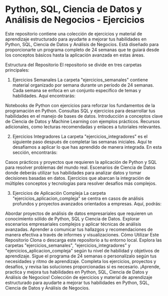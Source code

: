 # Python, SQL, Ciencia de Datos y Análisis de Negocios - Ejercicios
Este repositorio contiene una colección de ejercicios y material de aprendizaje estructurado para ayudarte a mejorar tus habilidades en Python, SQL, Ciencia de Datos y Análisis de Negocios. Está diseñado para proporcionarte un programa completo de 24 semanas que te guiará desde los conceptos básicos hasta la aplicación avanzada en estas áreas.

Estructura del Repositorio
El repositorio se divide en tres carpetas principales:

1. Ejercicios Semanales
La carpeta "ejercicios_semanales" contiene material organizado por semana durante un período de 24 semanas. Cada semana se enfoca en un conjunto específico de temas y habilidades. Aquí encontrarás:

Notebooks de Python con ejercicios para reforzar los fundamentos de la programación en Python.
Consultas SQL y ejercicios para desarrollar tus habilidades en el manejo de bases de datos.
Introducción a conceptos clave de Ciencia de Datos y Machine Learning con ejemplos prácticos.
Recursos adicionales, como lecturas recomendadas y enlaces a tutoriales relevantes.

2. Ejercicios Integradores
La carpeta "ejercicios_integradores" es el siguiente paso después de completar las semanas iniciales. Aquí te desafiamos a aplicar lo que has aprendido de manera integrada. En esta sección, encontrarás:

Casos prácticos y proyectos que requieren la aplicación de Python y SQL para resolver problemas del mundo real.
Escenarios de Ciencia de Datos donde deberás utilizar tus habilidades para analizar datos y tomar decisiones basadas en datos.
Ejercicios que abarcan la integración de múltiples conceptos y tecnologías para resolver desafíos más complejos.

3. Ejercicios de Aplicación Compleja
La carpeta "ejercicios_aplicacion_compleja" se centra en casos de análisis profundos y proyectos avanzados orientados a empresas. Aquí, podrás:

Abordar proyectos de análisis de datos empresariales que requieren un conocimiento sólido de Python, SQL y Ciencia de Datos.
Explorar escenarios empresariales complejos y aplicar técnicas de análisis avanzadas.
Aprender a comunicar tus hallazgos y recomendaciones de manera efectiva a través de informes y visualizaciones.
Cómo Utilizar Este Repositorio
Clona o descarga este repositorio a tu entorno local.
Explora las carpetas "ejercicios_semanales", "ejercicios_integradores" y "ejercicios_aplicacion_compleja" según tu nivel de habilidad y objetivos de aprendizaje.
Sigue el programa de 24 semanas o personalízalo según tus necesidades y ritmo de aprendizaje.
Completa los ejercicios, proyectos y desafíos, y revisa las soluciones proporcionadas si es necesario.
¡Aprende, practica y mejora tus habilidades en Python, SQL, Ciencia de Datos y Análisis de Negocios!
Colección de ejercicios y material de aprendizaje estructurado para ayudarte a mejorar tus habilidades en Python, SQL, Ciencia de Datos y Análisis de Negocios.
